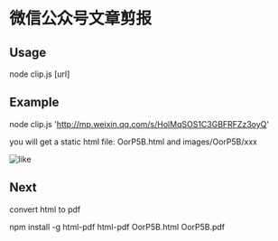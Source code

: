 # 微信公众号文章剪报

## Usage
node clip.js [url]

## Example

node clip.js 'http://mp.weixin.qq.com/s/HolMqSOS1C3GBFRFZz3oyQ'

you will get a static html file:
OorP5B.html and images/OorP5B/xxx

![like](https://v5ent.com/images/ec1057cc754a65ec0f5384182a945f08)


## Next
convert html to pdf

npm install -g html-pdf
html-pdf OorP5B.html OorP5B.pdf

